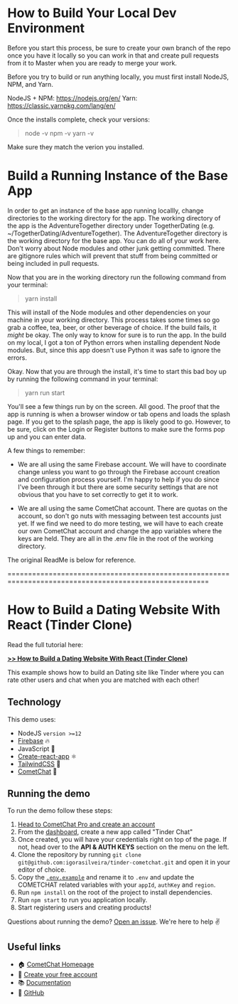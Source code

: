 # How to Build Your Local Dev Environment

Before you start this process, be sure to create your own branch of the repo once you have it locally so you can work in that and create pull requests from it to Master when you are ready to merge your work.

Before you try to build or run anything locally, you must first install NodeJS, NPM, and Yarn.

NodeJS + NPM: https://nodejs.org/en/
Yarn: https://classic.yarnpkg.com/lang/en/ 

Once the installs complete, check your versions:

>node -v
>npm -v
>yarn -v

Make sure they match the verion you installed.

# Build a Running Instance of the Base App

In order to get an instance of the base app running locallly, change directories to the working directory for the app. The working directory of the app is the AdventureTogether directory under TogetherDating (e.g. ~/TogetherDating/AdventureTogether). The AdventureTogether directory is the working directory for the base app. You can do all of your work here. Don't worry about Node modules and other junk getting committed. There are gitignore rules which will prevent that stuff from being committed or being included in pull requests.

Now that you are in the working directory run the following command from your terminal:

> yarn install

This will install of the Node modules and other dependencies on your machine in your working directory. This process takes some times so go grab a coffee, tea, beer, or other beverage of choice. If the build fails, it _might_ be okay. The only way to know for sure is to run the app. In the build on my local, I got a ton of Python errors when installing dependent Node modules. But, since this app doesn't use Python it was safe to ignore the errors.

Okay. Now that you are through the install, it's time to start this bad boy up by running the following command in your terminal:

> yarn run start

You'll see a few things run by on the screen. All good. The proof that the app is running is when a browser window or tab opens and loads the splash page. If you get to the splash page, the app is likely good to go. However, to be sure, click on the Login or Register buttons to make sure the forms pop up and you can enter data.

A few things to remember:

* We are all using the same Firebase account. We will have to coordinate change unless you want to go through the Firebase account creation and configuration process yourself. I'm happy to help if you do since I've been through it but there are some security settings that are not obvious that you have to set correctly to get it to work.

* We are all using the same CometChat account. There are quotas on the account, so don't go nuts with messaging between test accounts just yet. If we find we need to do more testing, we will have to each create our own CometChat account and change the app variables where the keys are held. They are all in the .env file in the root of the working directory.

The original ReadMe is below for reference.

=======================================================================================================

# How to Build a Dating Website With React (Tinder Clone)

Read the full tutorial here:

[**>> How to Build a Dating Website With React (Tinder Clone)**](https://www.cometchat.com/tutorials/cometchat-tutorial-how-to-build-a-dating-website-with-react-tinder-clone)

This example shows how to build an Dating site like Tinder where you can rate other users and chat when you are matched with each other!



## Technology
This demo uses:

* NodeJS `version >=12`
* [Firebase](https://firebase.google.com/) 🔥
* JavaScript 💛
* [Create-react-app](https://create-react-app.dev/) ⚛
* [TailwindCSS](https://tailwindcss.com/) 🍃
* [CometChat](https://www.cometchat.com/) 🚀

## Running the demo

To run the demo follow these steps:

1. [Head to CometChat Pro and create an account](https://www.cometchat.com/pro?utm_source=github&utm_medium=link&utm_campaign=igorasilveira-tinder-cometchat)
2. From the [dashboard](https://app.cometchat.com/signup?utm_source=github&utm_medium=link&utm_campaign=igorasilveira-tinder-cometchat), create a new app called "Tinder Chat"
3. Once created, you will have your credentials right on top of the page. If not, head over to the **API & AUTH KEYS** section on the menu on the left.
4. Clone the repository by running `git clone git@github.com:igorasilveira/tinder-cometchat.git` and open it in your editor of choice.
5. Copy the [`.env.example`](https://github.com/igorasilveira/marketplace-cometchat/blob/main/.env.example) and rename it to `.env` and update the COMETCHAT related variables with your `appId`, `authKey` and `region`.
6. Run `npm install` on the root of the project to install dependencies.
7. Run `npm start` to run you application locally.
8. Start registering users and creating products!

Questions about running the demo? [Open an issue](https://github.com/igorasilveira/tinder-cometchat/issues). We're here to help ✌️


## Useful links

- 🏠 [CometChat Homepage](https://www.cometchat.com/pro/?utm_source=github&utm_medium=link&utm_campaign=igorasilveira-marketplace-cometchat)
- 🚀 [Create your free account](https://app.cometchat.com/signup/?utm_source=github&utm_medium=link&utm_campaign=igorasilveira-marketplace-cometchat)
- 📚 [Documentation](https://prodocs.cometchat.com/?utm_source=github&utm_medium=link&utm_campaign=igorasilveira-marketplace-cometchat)
- 👾 [GitHub](https://github.com/igorasilveira/tinder-cometchat)
